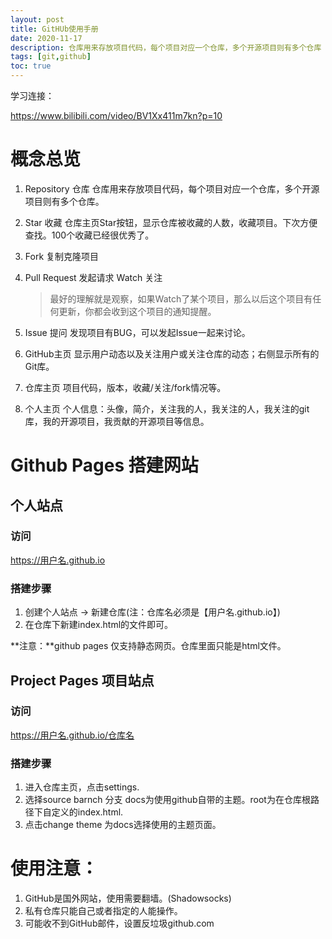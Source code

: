 ```yaml
---
layout: post
title: GitHUb使用手册
date: 2020-11-17
description: 仓库用来存放项目代码，每个项目对应一个仓库，多个开源项目则有多个仓库
tags: [git,github]
toc: true
---
```




学习连接：

https://www.bilibili.com/video/BV1Xx411m7kn?p=10



# 概念总览

1. Repository  仓库
   仓库用来存放项目代码，每个项目对应一个仓库，多个开源项目则有多个仓库。



2. Star	收藏
   仓库主页Star按钮，显示仓库被收藏的人数，收藏项目。下次方便查找。100个收藏已经很优秀了。

3. Fork   复制克隆项目

4. Pull Request 发起请求
   Watch 关注

   > 最好的理解就是观察，如果Watch了某个项目，那么以后这个项目有任何更新，你都会收到这个项目的通知提醒。

6. Issue  提问
   发现项目有BUG，可以发起Issue一起来讨论。

7. GitHub主页
   显示用户动态以及关注用户或关注仓库的动态；右侧显示所有的Git库。

8. 仓库主页
   项目代码，版本，收藏/关注/fork情况等。

9. 个人主页
   个人信息：头像，简介，关注我的人，我关注的人，我关注的git库，我的开源项目，我贡献的开源项目等信息。





# Github Pages 搭建网站



## 个人站点

### **访问**

https://用户名.github.io



### 搭建步骤



1. 创建个人站点	->	新建仓库(注：仓库名必须是【用户名.github.io】)
2. 在仓库下新建index.html的文件即可。

**注意：**github pages 仅支持静态网页。仓库里面只能是html文件。



## Project Pages 项目站点

### 访问

https://用户名.github.io/仓库名



### 搭建步骤

1. 进入仓库主页，点击settings.
2. 选择source    barnch  分支	docs为使用github自带的主题。root为在仓库根路径下自定义的index.html.
3. 点击change theme   为docs选择使用的主题页面。





# 使用注意：

1. GitHub是国外网站，使用需要翻墙。(Shadowsocks)
2. 私有仓库只能自己或者指定的人能操作。
3. 可能收不到GitHub邮件，设置反垃圾github.com
